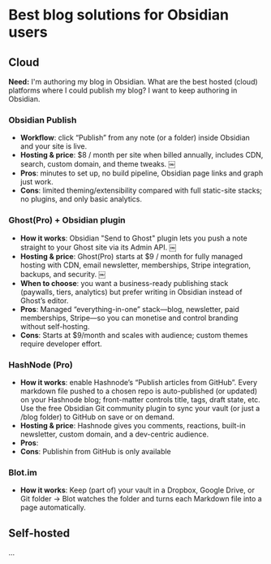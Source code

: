 # Best blog solutions for Obsidian users

## Cloud

**Need:** I'm authoring my blog in Obsidian. What are the best hosted (cloud) platforms where I could publish my blog? I want to keep authoring in Obsidian.

### Obsidian Publish

- **Workflow**: click “Publish” from any note (or a folder) inside Obsidian and your site is live.
- **Hosting & price**: $8 / month per site when billed annually, includes CDN, search, custom domain, and theme tweaks.  ￼
- **Pros**: minutes to set up, no build pipeline, Obsidian page links and graph just work.
- **Cons**: limited theming/extensibility compared with full static-site stacks; no plugins, and only basic analytics.


### Ghost(Pro) + Obsidian plugin

- **How it works**: Obsidian "Send to Ghost" plugin lets you push a note straight to your Ghost site via its Admin API.  ￼
- **Hosting & price**: Ghost(Pro) starts at $9 / month for fully managed hosting with CDN, email newsletter, memberships, Stripe integration, backups, and security.  ￼
- **When to choose**: you want a business-ready publishing stack (paywalls, tiers, analytics) but prefer writing in Obsidian instead of Ghost’s editor.
- **Pros**: Managed “everything-in-one” stack—blog, newsletter, paid memberships, Stripe—so you can monetise and control branding without self-hosting.
- **Cons**: Starts at $9/month and scales with audience; custom themes require developer effort.

### HashNode (Pro)

- **How it works**: enable Hashnode’s “Publish articles from GitHub”. Every markdown file pushed to a chosen repo is auto-published (or updated) on your Hashnode blog; front-matter controls title, tags, draft state, etc. Use the free Obsidian Git community plugin to sync your vault (or just a /blog folder) to GitHub on save or on demand.
- **Hosting & price**: Hashnode gives you comments, reactions, built-in newsletter, custom domain, and a dev-centric audience.
- **Pros**: 
- **Cons**: Publishin from GitHub is only available

### Blot.im

- **How it works**: Keep (part of) your vault in a Dropbox, Google Drive, or Git folder → Blot watches the folder and turns each Markdown file into a page automatically.


## Self-hosted

...
